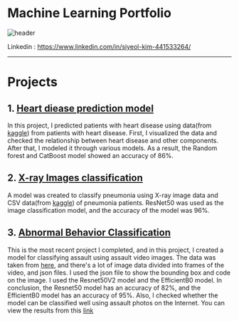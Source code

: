 # Machine Learning Portfolio
![header](https://capsule-render.vercel.app/api?type=waving&color=99CCFF&height=200&section=header&text=Siyeol%20Kim&fontSize=90)

Linkedin : https://www.linkedin.com/in/siyeol-kim-441533264/
***
# Projects
## 1. [Heart diease prediction model](https://github.com/yeol0129/heartdisease/blob/main/pf.md)
 In this project, I predicted patients with heart disease using data(from [kaggle](https://www.kaggle.com/datasets/fedesoriano/heart-failure-prediction?select=heart.csv)) from patients with heart disease.
 First, I visualized the data and checked the relationship between heart disease and other components. After that, I modeled it through various models. As a result, the Random forest and CatBoost model showed an accuracy of 86%.
## 2. [X-ray Images classification](https://github.com/yeol0129/xray_ResNet50_Pneumonia/blob/main/pf.md)
A model was created to classify pneumonia using X-ray image data and CSV data(from [kaggle](https://www.kaggle.com/datasets/praveengovi/coronahack-chest-xraydataset)) of pneumonia patients.
ResNet50 was used as the image classification model, and the accuracy of the model was 96%.
## 3. [Abnormal Behavior Classification](https://github.com/yeol0129/AbnormalBehavior-Classification/blob/master/pf/pf.md)
This is the most recent project I completed, and in this project, I created a model for classifying assault using assault video images.
The data was taken from [here](https://www.aihub.or.kr/aihubdata/data/view.do?currMenu=115&topMenu=100&aihubDataSe=realm&dataSetSn=174), and there's a lot of image data divided into frames of the video, and json files. I used the json file to show the bounding box and code on the image. I used the Resnet50V2 model and the EfficientB0 model. 
In conclusion, the Resnet50 model has an accuracy of 82%, and the EfficientB0 model has an accuracy of 95%. Also, I checked whether the model can be classified well using assault photos on the Internet.
You can view the results from this [link](https://github.com/yeol0129/AbnormalBehavior-Classification/blob/master/pf/pf.md)

